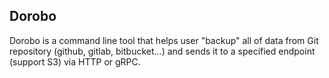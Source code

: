 ## Dorobo

Dorobo is a command line tool that helps user "backup" all of data from Git repository (github, gitlab, bitbucket...) and sends it to a specified endpoint (support S3) via HTTP or gRPC.